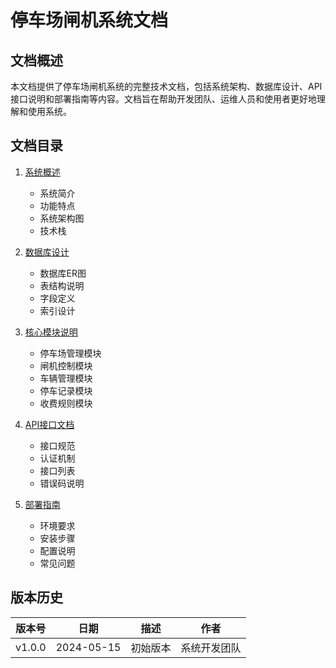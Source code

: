 # 停车场闸机系统文档

## 文档概述

本文档提供了停车场闸机系统的完整技术文档，包括系统架构、数据库设计、API接口说明和部署指南等内容。文档旨在帮助开发团队、运维人员和使用者更好地理解和使用系统。

## 文档目录

1. [系统概述](./system-overview.md)
   - 系统简介
   - 功能特点
   - 系统架构图
   - 技术栈

2. [数据库设计](./database-design.md)
   - 数据库ER图
   - 表结构说明
   - 字段定义
   - 索引设计

3. [核心模块说明](./core-modules.md)
   - 停车场管理模块
   - 闸机控制模块
   - 车辆管理模块
   - 停车记录模块
   - 收费规则模块

4. [API接口文档](./api-documentation.md)
   - 接口规范
   - 认证机制
   - 接口列表
   - 错误码说明

5. [部署指南](./deployment-guide.md)
   - 环境要求
   - 安装步骤
   - 配置说明
   - 常见问题

## 版本历史

| 版本号 | 日期 | 描述 | 作者 |
|--------|------|------|------|
| v1.0.0 | 2024-05-15 | 初始版本 | 系统开发团队 |